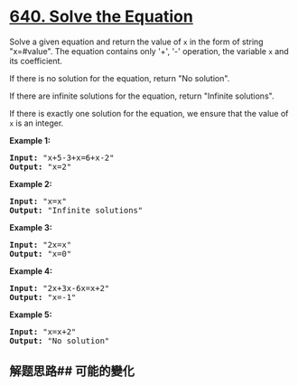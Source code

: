 # [640. Solve the Equation](https://leetcode-cn.com/problems/solve-the-equation/)
Solve a given equation and return the value of <code>x</code> in the form of string &#34;x=#value&#34;. The equation contains only &#39;+&#39;, &#39;-&#39; operation, the variable <code>x</code> and its coefficient.

If there is no solution for the equation, return &#34;No solution&#34;.

If there are infinite solutions for the equation, return &#34;Infinite solutions&#34;.

If there is exactly one solution for the equation, we ensure that the value of <code>x</code> is an integer.

**Example 1:**


<pre><b>Input:</b> &#34;x+5-3+x=6+x-2&#34;
<b>Output:</b> &#34;x=2&#34;
</pre>



**Example 2:**


<pre><b>Input:</b> &#34;x=x&#34;
<b>Output:</b> &#34;Infinite solutions&#34;
</pre>



**Example 3:**


<pre><b>Input:</b> &#34;2x=x&#34;
<b>Output:</b> &#34;x=0&#34;
</pre>



**Example 4:**


<pre><b>Input:</b> &#34;2x+3x-6x=x+2&#34;
<b>Output:</b> &#34;x=-1&#34;
</pre>



**Example 5:**


<pre><b>Input:</b> &#34;x=x+2&#34;
<b>Output:</b> &#34;No solution&#34;
</pre>


## 解题思路## 可能的變化